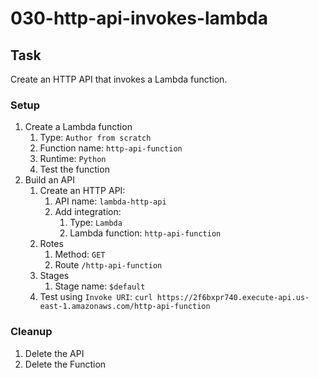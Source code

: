 # 030-http-api-invokes-lambda

## Task

Create an HTTP API that invokes a Lambda function.

### Setup
1. Create a Lambda function
    1. Type: `Author from scratch`
    2. Function name: `http-api-function`
    3. Runtime: `Python`
    4. Test the function
2. Build an API
    1. Create an HTTP API:
        1. API name: `lambda-http-api`
        2. Add integration: 
            1. Type: `Lambda`
            2. Lambda function: `http-api-function`
    3. Rotes
        1. Method: `GET`
        2. Route `/http-api-function`
    3. Stages
        1. Stage name: `$default`
    5. Test using `Invoke URI`: `curl https://2f6bxpr740.execute-api.us-east-1.amazonaws.com/http-api-function`

### Cleanup
1. Delete the API
2. Delete the Function
